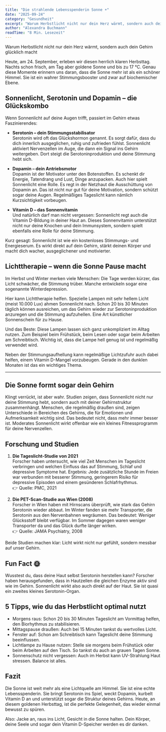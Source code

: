 ```yaml
---
title: "Die strahlende Lebensspenderin Sonne ☀️"  
date: "2025-09-24"  
category: "Gesundheit"  
excerpt: "Warum Herbstlicht nicht nur dein Herz wärmt, sondern auch dein Gehirn glücklich macht."  
author: "Alexandra Buchmann"  
readTime: "8 Min. Lesezeit"  
---
```


Warum Herbstlicht nicht nur dein Herz wärmt, sondern auch dein Gehirn glücklich macht  

Heute, am 24. September, erleben wir diesen herrlich klaren Herbsttag. Nachts schon frisch, am Tag aber goldene Sonne und bis zu 17 °C. Genau diese Momente erinnern uns daran, dass die Sonne mehr ist als ein schöner Himmel. Sie ist ein wahrer Stimmungsbooster und zwar auf biochemischer Ebene.  

## Sonnenlicht, Serotonin und Dopamin – die Glückskombo  

Wenn Sonnenlicht auf deine Augen trifft, passiert im Gehirn etwas Faszinierendes:  

- **Serotonin – dein Stimmungsstabilisator**  
Serotonin wird oft das Glückshormon genannt. Es sorgt dafür, dass du dich innerlich ausgeglichen, ruhig und zufrieden fühlst. Sonnenlicht aktiviert Nervenzellen im Auge, die dann ein Signal ins Gehirn weitergeben. Dort steigt die Serotoninproduktion und deine Stimmung hebt sich.  

- **Dopamin – dein Antriebsmotor**  
Dopamin ist der Motivator unter den Botenstoffen. Es schenkt dir Energie, Tatendrang und Lust, Dinge anzupacken. Auch hier spielt Sonnenlicht eine Rolle. Es regt in der Netzhaut die Ausschüttung von Dopamin an. Das ist nicht nur gut für deine Motivation, sondern schützt sogar deine Augen. Regelmäßiges Tageslicht kann nämlich Kurzsichtigkeit vorbeugen.  

- **Vitamin D – das Sonnenvitamin**  
Und natürlich darf man nicht vergessen: Sonnenlicht regt auch die Vitamin D-Bildung in deiner Haut an. Dieses Sonnenvitamin unterstützt nicht nur deine Knochen und dein Immunsystem, sondern spielt ebenfalls eine Rolle für deine Stimmung.  

Kurz gesagt: Sonnenlicht ist wie ein kostenloses Stimmungs- und Energieserum. Es wirkt direkt auf dein Gehirn, stärkt deinen Körper und macht dich wacher, ausgeglichener und motivierter.  

## Lichttherapie – wenn die Sonne Pause macht  

Im Herbst und Winter merken viele Menschen: Die Tage werden kürzer, das Licht schwächer, die Stimmung trüber. Manche entwickeln sogar eine sogenannte Winterdepression.  

Hier kann Lichttherapie helfen. Spezielle Lampen mit sehr hellem Licht (meist 10.000 Lux) ahmen Sonnenlicht nach. Schon 20 bis 30 Minuten täglich können ausreichen, um das Gehirn wieder zur Serotoninproduktion anzuregen und die Stimmung aufzuhellen. Eine Art künstlicher Sonnenschein für zu Hause.  

Und das Beste: Diese Lampen lassen sich ganz unkompliziert im Alltag nutzen. Zum Beispiel beim Frühstück, beim Lesen oder sogar beim Arbeiten am Schreibtisch. Wichtig ist, dass die Lampe hell genug ist und regelmäßig verwendet wird.  

Neben der Stimmungsaufhellung kann regelmäßige Lichtzufuhr auch dabei helfen, einem Vitamin D-Mangel vorzubeugen. Gerade in den dunklen Monaten ist das ein wichtiges Thema.  

---

## Die Sonne formt sogar dein Gehirn  

Klingt verrückt, ist aber wahr. Studien zeigen, dass Sonnenlicht nicht nur deine Stimmung hebt, sondern auch mit deiner Gehirnstruktur zusammenhängt. Menschen, die regelmäßig draußen sind, zeigen Unterschiede in Bereichen des Gehirns, die für Emotionen und Aufmerksamkeit wichtig sind. Das bedeutet nicht, dass mehr immer besser ist. Moderates Sonnenlicht wirkt offenbar wie ein kleines Fitnessprogramm für deine Nervenzellen.  

## Forschung und Studien  

1. **Die Tageslicht-Studie von 2021**  
Forscher haben untersucht, wie viel Zeit Menschen im Tageslicht verbringen und welchen Einfluss das auf Stimmung, Schlaf und depressive Symptome hat. Ergebnis: Jede zusätzliche Stunde im Freien war verbunden mit besserer Stimmung, geringerem Risiko für depressive Episoden und einem gesünderen Schlafrhythmus.  
👉 Quelle: PMC, 2021  

2. **Die PET-Scan-Studie aus Wien (2008)**  
Forscher in Wien haben mit Hirnscans überprüft, wie stark das Gehirn Serotonin wieder abbaut. Im Winter fanden sie mehr Transporter, die Serotonin aus den Nervenbahnen wegräumen. Das bedeutet: Weniger Glücksstoff bleibt verfügbar. Im Sommer dagegen waren weniger Transporter da und das Glück durfte länger wirken.  
👉 Quelle: JAMA Psychiatry, 2008  

Beide Studien machen klar: Licht wirkt nicht nur gefühlt, sondern messbar auf unser Gehirn.  

## Fun Fact 🌞  

Wusstest du, dass deine Haut selbst Serotonin herstellen kann? Forscher haben herausgefunden, dass in Hautzellen die gleichen Enzyme aktiv sind wie im Gehirn. Sonnenlicht wirkt also auch direkt auf der Haut. Sie ist quasi ein zweites kleines Serotonin-Organ.  

## 5 Tipps, wie du das Herbstlicht optimal nutzt  

- Morgens raus: Schon 20 bis 30 Minuten Tageslicht am Vormittag helfen, den Biorhythmus zu stabilisieren.  
- Mittagspause draußen: Auch bei 15 Minuten tankst du wertvolles Licht.  
- Fenster auf: Schon am Schreibtisch kann Tageslicht deine Stimmung beeinflussen.  
- Lichtlampe zu Hause nutzen: Stelle sie morgens beim Frühstück oder beim Arbeiten auf den Tisch. So tankst du auch an grauen Tagen Sonne.  
- Sonnenschutz nicht vergessen: Auch im Herbst kann UV-Strahlung Haut stressen. Balance ist alles.  

## Fazit  

Die Sonne ist weit mehr als eine Lichtquelle am Himmel. Sie ist eine echte Lebensspenderin. Sie bringt Serotonin ins Spiel, weckt Dopamin, kurbelt Vitamin D an und unterstützt sogar die Struktur deines Gehirns. Heute, an diesem goldenen Herbsttag, ist die perfekte Gelegenheit, das wieder einmal bewusst zu spüren.  

Also: Jacke an, raus ins Licht, Gesicht in die Sonne halten. Dein Körper, deine Seele und sogar dein Vitamin D-Speicher werden es dir danken.  